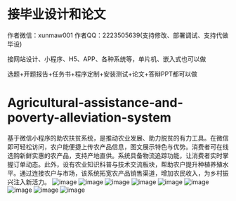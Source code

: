 # 接毕业设计和论文
作者微信：xunmaw001  作者QQ：2223505639(支持修改、部署调试、支持代做毕设)

接网站设计、小程序、H5、APP、各种系统等，单片机、嵌入式也可以做

选题+开题报告+任务书+程序定制+安装测试+论文+答辩PPT都可以做
# Agricultural-assistance-and-poverty-alleviation-system
基于微信小程序的助农扶贫系统，是推动农业发展、助力脱贫的有力工具。在微信即可轻松访问，农户能便捷上传农产品信息，图文展示特色与优势。消费者可在线选购新鲜实惠的农产品，支持产地直供。系统具备物流追踪功能，让消费者实时掌握订单动态。此外，设有农业知识科普与技术交流板块，帮助农户提升种植养殖水平。通过连接农户与市场，该系统拓宽农产品销售渠道，增加农民收入，为乡村振兴注入新活力。 
![image](https://github.com/user-attachments/assets/1de0390d-0057-417d-9e6b-d4c62c5bef9e)
![image](https://github.com/user-attachments/assets/f0075da2-d35e-4022-a441-44168c2fe2f5)
![image](https://github.com/user-attachments/assets/571a1890-3387-4588-b2b1-461d0e2aea9c)
![image](https://github.com/user-attachments/assets/5af2e978-e242-4580-915f-ec226d336953)
![image](https://github.com/user-attachments/assets/b1fa0ffd-5a52-4997-870a-fb9f8a6df0cd)
![image](https://github.com/user-attachments/assets/c58937a6-8edd-4a56-bfd7-c2581b017b26)
![image](https://github.com/user-attachments/assets/c9abc521-c6e3-4f17-a6fe-213191106ba8)
![image](https://github.com/user-attachments/assets/23b54906-d42f-4a73-b88e-4243c8fb8285)
![image](https://github.com/user-attachments/assets/f02969a3-5a6d-4e21-a0f7-ba8be5ab1ebc)
